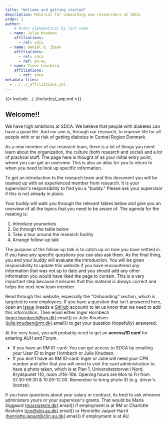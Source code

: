 ```yaml
---
title: "Welcome and getting started"
description: Material for onboarding new researchers at SDCA.
order: 1
author:
    # Order alphabetical by last name
  - name: Julie Knudsen
    affiliations: 
      - ref: sdca
  - name: Daniel B. Ibsen
    affiliations: 
      - ref: sdca
      - ref: ph-au
  - name: Tinne Laurberg
    affiliations: 
      - ref: sdca
metadata-files: 
  - ../../_affiliations.yml
---
```


{{< include ../../includes/_wip.md >}}

## Welcome!!

We have high ambitions at SDCA. We believe that people with diabetes can
have a good life. And our aim is, through our research, to improve life
for all people with or at risk of getting diabetes in Central Region
Denmark.

As a new member of our research team, there is a lot of things you need
learn about the organization, the culture (both research and social) and
a lot of practical stuff. The page here is thought of as your initial
entry point, where you can get an overview. This is also an atlas for
you to return to when you need to look up specific information.

To get an introduction to the research team and this document you will
be teamed up with an experienced member from research. It is your
supervisor's responsibility to find you a "buddy." Please ask your
supervisor if this is not already in place.

Your buddy will walk you through the relevant tables below and give you
an overview of all the topics that you need to be aware of. The agenda
for the meeting is:

1.  Introduce yourselves
2.  Go through the table below
3.  Take a tour around the research facility
4.  Arrange follow-up talk

The purpose of the follow-up talk is to catch up on how you have settled
in. If you have any specific questions you can also ask them. As the
final thing, you and your buddy will evaluate the introduction. You will
be given responsibility to update this website if you have encountered
any information that was not up to date and you should add any other
information you would have liked the page to contain. This is a very
important step because it ensures that this material is always current
and helps the next new team member.

Read through this website, especially the "Onboarding" section, which is
targeted to new employees. If you have a question that isn't answered
here, open an
[Issue](https://github.com/steno-aarhus/research/issues/new) (needs a
[GitHub](https://github.com/join) account) to let us know that we need
to add this information. Then email either Inger Hornbech
([inger.hornbech\@rm.dk](mailto:inger.hornbech@rm.dk){.email}) or Julie
Knudsen ([julie.knudsen\@rm.dk](mailto:julie.knudsen@rm.dk){.email}) to
get your question (hopefully) answered.

At the very least, you will probably need to get an **access/ID card**
for entering AUH and Forum.

-   If you have an RM ID-card: You can get access to SDCA by emailing
    your User ID to Inger Hornbech or Julie Knudsen.
-   If you don't have an RM ID-card: Inger or Julie will need your CPR
    number and after that you will need to visit the card administration
    to have a photo taken, which is at Plan 1, Universitetstorvet i
    Nord, Krydspunkt 110, room J116-106. Opening hours are Mon to Fri
    from 07.30-09.30 & 10.00-12.00. Remember to bring photo ID (e.g.
    driver's license).

If you have questions about your salary or contract, its best to ask
whoever administers yours or your supervisor's grants. That would be
Maria Siggaard ([marsig\@rm.dk](mailto:marsig@rm.dk){.email}) if
employment is at RM or Charlotte Rosholm
([cro\@clin.au.dk](mailto:cro@clin.au.dk){.email}) or Henriette Jaquet
Harrit
([henriette.jaquet\@clin.au.dk](mailto:henriette.jaquet@clin.au.dk){.email})
if employment is at AU.

